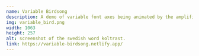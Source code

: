 ```yaml
---
name: Variable Birdsong
description: A demo of variable font axes being animated by the amplification of a bird song recording.
img: variable_bird.png
width: 1063
height: 257
alt: screenshot of the swedish word koltrast.
link: https://variable-birdsong.netlify.app/
---
```

